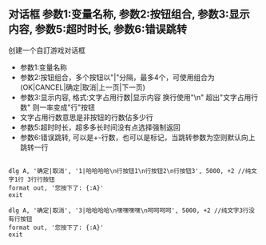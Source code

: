 ## 对话框 参数1:变量名称, 参数2:按钮组合, 参数3:显示内容, 参数5:超时时长, 参数6:错误跳转
创建一个自訂游戏对话框


- 参数1:变量名称
- 参数2:按钮组合，多个按钮以"|"分隔，最多4个，可使用组合为 (OK|CANCEL|确定|取消|上一页|下一页)
- 参数3:显示内容, 格式:文字占用行数|显示内容  换行使用"\n" 超出"文字占用行数" 则一率变成"行"按钮
- 文字占用行数意思是非按钮的行数佔多少行
- 参数5:超时时长，超多多长时间没有点选择强制返回
- 参数6:错误跳转, 可以是+-行数，也可以是标记，当跳转参数为空则默认向上跳转一行


```

dlg A, '确定|取消', '1|哈哈哈哈\n行按钮1\n行按钮2\n行按钮3', 5000, +2 //纯文字1行 3行行按钮
format out, '您按下了: {:A}'
exit

dlg A, '确定|取消', '3|哈哈哈哈\n嘿嘿嘿嘿\n呵呵呵呵', 5000, +2 //纯文字3行没有行按钮
format out, '您按下了: {:A}'
exit

```